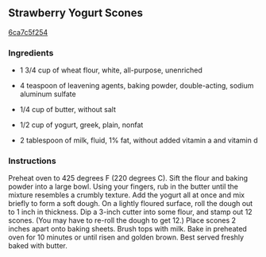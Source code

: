 ## Strawberry Yogurt Scones

[6ca7c5f254](http://allrecipes.com/recipe/strawberry-yogurt-scones/)

### Ingredients

 - 1 3/4 cup of wheat flour, white, all-purpose, unenriched

 - 4 teaspoon of leavening agents, baking powder, double-acting, sodium aluminum sulfate

 - 1/4 cup of butter, without salt

 - 1/2 cup of yogurt, greek, plain, nonfat

 - 2 tablespoon of milk, fluid, 1% fat, without added vitamin a and vitamin d

### Instructions

Preheat oven to 425 degrees F (220 degrees C). Sift the flour and baking powder into a large bowl. Using your fingers, rub in the butter until the mixture resembles a crumbly texture. Add the yogurt all at once and mix briefly to form a soft dough. On a lightly floured surface, roll the dough out to 1 inch in thickness. Dip a 3-inch cutter into some flour, and stamp out 12 scones. (You may have to re-roll the dough to get 12.) Place scones 2 inches apart onto baking sheets. Brush tops with milk. Bake in preheated oven for 10 minutes or until risen and golden brown. Best served freshly baked with butter.
